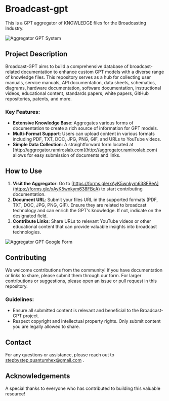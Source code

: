 # Broadcast-gpt
This is a GPT aggregator of KNOWLEDGE files for the Broadcasting Industry.


![Aggregator GPT System](https://github.com/videofeedback/broadcast-gpt/blob/main/images/aggregator_system.png)

## Project Description
Broadcast-GPT aims to build a comprehensive database of broadcast-related documentation to enhance custom GPT models with a diverse range of knowledge files. This repository serves as a hub for collecting user manuals, service manuals, API documentation, data sheets, schematics, diagrams, hardware documentation, software documentation, instructional videos, educational content, standards papers, white papers, GitHub repositories, patents, and more.

### Key Features:
- **Extensive Knowledge Base**: Aggregates various forms of documentation to create a rich source of information for GPT models.
- **Multi-Format Support**: Users can upload content in various formats including PDF, TXT, DOC, JPG, PNG, GIF, and URLs to YouTube videos.
- **Simple Data Collection**: A straightforward form located at [http://aggregator.ramiroslab.com](http://aggregator.ramiroslab.com) allows for easy submission of documents and links.

## How to Use
1. **Visit the Aggregator**: Go to [https://forms.gle/xAyK5wnkym638FBeA](https://forms.gle/xAyK5wnkym638FBeA) to start contributing documentation.
2. **Document URL**: Submit your files URL in the supported formats (PDF, TXT, DOC, JPG, PNG, GIF). Ensure they are related to broadcast technology and can enrich the GPT's knowledge. If not, indicate on the designated field.
3. **Contribute Links**: Share URLs to relevant YouTube videos or other educational content that can provide valuable insights into broadcast technologies.

![Aggregator GPT Google Form](https://github.com/videofeedback/broadcast-gpt/blob/main/images/aggregator_gpt_form.jpg)



## Contributing
We welcome contributions from the community! If you have documentation or links to share, please submit them through our form. For larger contributions or suggestions, please open an issue or pull request in this repository.

### Guidelines:
- Ensure all submitted content is relevant and beneficial to the Broadcast-GPT project.
- Respect copyright and intellectual property rights. Only submit content you are legally allowed to share.

## Contact
For any questions or assistance, please reach out to stepbystep.quantumhex@gmail.com .

## Acknowledgements
A special thanks to everyone who has contributed to building this valuable resource!

